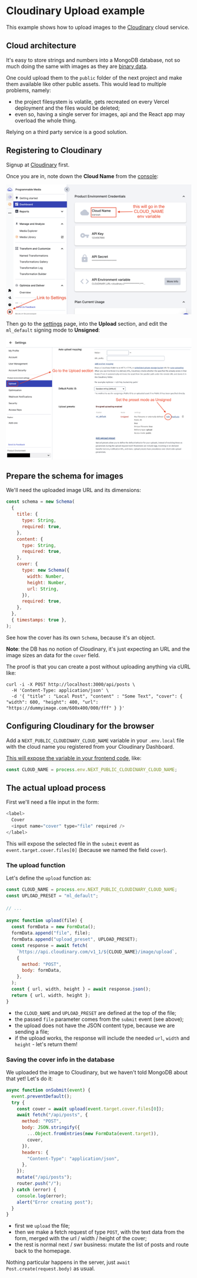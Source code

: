# Cloudinary Upload example

This example shows how to upload images to the [Cloudinary](https://cloudinary.com/) cloud service.

## Cloud architecture

It's easy to store strings and numbers into a MongoDB database, not so much doing the same with images as they are [binary data](https://en.wikipedia.org/wiki/Binary_file).

One could upload them to the `public` folder of the next project and make them available like other public assets. This would lead to multiple problems, namely:

- the project filesystem is volatile, gets recreated on every Vercel deployment and the files would be deleted;
- even so, having a single server for images, api and the React app may overload the whole thing.

Relying on a third party service is a good solution.

## Registering to Cloudinary

Signup at [Cloudinary](https://cloudinary.com/) first.

Once you are in, note down the **Cloud Name** from the [console](https://console.cloudinary.com/console):

![Cloudinary Dashboard](cloudinary-dashboard.png)

Then go to the [settings](https://console.cloudinary.com/settings) page, into the **Upload** section, and edit the `ml_default` signing mode to **Unsigned**:

![Cloudinary Upload Settings](cloudinary-upload-settings.png)

## Prepare the schema for images

We'll need the uploaded image URL and its dimensions:

```js
const schema = new Schema(
  {
    title: {
      type: String,
      required: true,
    },
    content: {
      type: String,
      required: true,
    },
    cover: {
      type: new Schema({
        width: Number,
        height: Number,
        url: String,
      }),
      required: true,
    },
  },
  { timestamps: true },
);
```

See how the cover has its own `Schema`, because it's an object.

**Note**: the DB has no notion of Cloudinary, it's just expecting an URL and the image sizes an data for the `cover` field.

The proof is that you can create a post without uploading anything via cURL like:

```
curl -i -X POST http://localhost:3000/api/posts \
  -H 'Content-Type: application/json' \
  -d '{ "title" : "Local Post", "content" : "Some Text", "cover": { "width": 600, "height": 400, "url": "https://dummyimage.com/600x400/000/fff" } }'
```

## Configuring Cloudinary for the browser

Add a `NEXT_PUBLIC_CLOUDINARY_CLOUD_NAME` variable in your `.env.local` file with the cloud name you registered from your Cloudinary Dashboard.

[This will expose the variable in your frontend code](https://nextjs.org/docs/pages/building-your-application/configuring/environment-variables#bundling-environment-variables-for-the-browser), like:

```js
const CLOUD_NAME = process.env.NEXT_PUBLIC_CLOUDINARY_CLOUD_NAME;
```

## The actual upload process

First we'll need a file input in the form:

```js
<label>
  Cover
  <input name="cover" type="file" required />
</label>
```

This will expose the selected file in the `submit` event as `event.target.cover.files[0]` (because we named the field `cover`).

### The upload function

Let's define the `upload` function as:

```js
const CLOUD_NAME = process.env.NEXT_PUBLIC_CLOUDINARY_CLOUD_NAME;
const UPLOAD_PRESET = "ml_default";

// ...

async function upload(file) {
  const formData = new FormData();
  formData.append("file", file);
  formData.append("upload_preset", UPLOAD_PRESET);
  const response = await fetch(
    `https://api.cloudinary.com/v1_1/${CLOUD_NAME}/image/upload`,
    {
      method: "POST",
      body: formData,
    },
  );
  const { url, width, height } = await response.json();
  return { url, width, height };
}
```

- the `CLOUD_NAME` and `UPLOAD_PRESET` are defined at the top of the file;
- the passed `file` parameter comes from the `submit` event (see above);
- the upload does not have the JSON content type, because we are sending a file;
- if the upload works, the response will include the needed `url`, `width` and `height` - let's return them!

### Saving the cover info in the database

We uploaded the image to Cloudinary, but we haven't told MongoDB about that yet! Let's do it:

```js
async function onSubmit(event) {
  event.preventDefault();
  try {
    const cover = await upload(event.target.cover.files[0]);
    await fetch("/api/posts", {
      method: "POST",
      body: JSON.stringify({
        ...Object.fromEntries(new FormData(event.target)),
        cover,
      }),
      headers: {
        "Content-Type": "application/json",
      },
    });
    mutate("/api/posts");
    router.push("/");
  } catch (error) {
    console.log(error);
    alert("Error creating post");
  }
}
```

- first we `upload` the file;
- then we make a fetch request of type `POST`, with the text data from the form, merged with the url / width / height of the cover;
- the rest is normal next / swr business: mutate the list of posts and route back to the homepage.

Nothing particular happens in the server, just `await Post.create(request.body)` as usual.